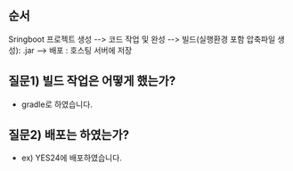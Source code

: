 ## 순서
Sringboot 프로젝트 생성 --> 코드 작업 및 완성 --> 빌드(실행환경 포함 압축파일 생성): .jar --> 배포 : 호스팅 서버에 저장

## 질문1) 빌드 작업은 어떻게 했는가?
 - gradle로 하였습니다.

## 질문2) 배포는 하였는가?
 - ex) YES24에 배포하였습니다.  